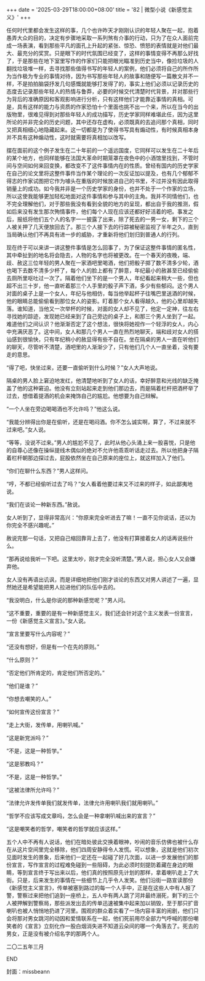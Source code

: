 +++
date = '2025-03-29T18:00:00+08:00'
title = '82 | 微型小说《新感觉主义》'
+++

任何时代里都会发生这样的事，几个也许昨天才刚刚认识的年轻人聚在一起，抱着愚弄大众的目的，决定有步骤地采取一系列煞有介事的行动，只为了在众人面前完成一场表演，看到那些平凡的面孔上升起的紧张、惊恐、愤怒的表情就是对他们最大、最充分的奖赏。只是眼下的时代氛围已经变了，这样的事情变得不再那么好找了，于是那些在地下室里写作的作家们只能把眼光瞄准到历史当中，像捡垃圾的人翻找垃圾堆一样，去寻找那些值得书写的年轻人的案例，他们必须将自己的所作所为当作极为专业的事情对待，因为书写那些年轻人的故事和随便写一篇散文并不一样，不是拍拍脑袋抒发几句感慨就能够打发得了的，事实上他们必须以记录历史的态度去记录那些年轻人的热情与鲁莽，必要的时候交代清楚时代背景，并对那些行为背后的准确原因和客观影响进行分析，只有这样他们才能靠近事情的真相。可是，具有这样的能力与资质的作家恐怕十个里面也挑不出一个来，所以在当今的出版物里，很难见得到对那些年轻人的成功描写，历史学家同样难堪此任，因为这里所论的并非完全的历史问题，其中还存在虚构，必须既真的去追问那个真相，同时又把真相细心地隐藏起来。这一切都是为了使得书写具有煽动性，有时候真相本身并不具有这种煽动性，这时就需要将真相加以改写。

摆在面前的这个例子发生在二十年前的一个遥远国度，它同样可以发生在二十年后的某个地方，也同样能够在法国大革命时期笼罩在夜色中的小酒馆里找到，不管时间与空间如何来回变换，都改变不了这件事情内在的性质。曾经有国内的历史学家在自己的论文里将这整件事件当作某个理论的一次反证加以提及，也有几个郁郁不得志的作家试图把它作为噱头在重版的时候放进自己的书里，不过并没有因此取得销量上的成功。如今我并非是一个历史学家的身份，也并不处于一个作家的立场，所以这使我能够更加轻松地面对这件事情和参与其中的主角。我并不同情他们，也不完全理解他们，对于那些我没有看到全貌的地方的呈现，都出自于我的推测，假如后来没有发生那次殉情事件，他们每个人现在应该还都好好活着的吧。事发之后，报纸将他们五个人的名字一一披露了出来，除了死去的一男一女，剩下的三个人被关押了几天便放回去了。那三个人接下去的行踪被秘密监视了半年之久，直到当局确认他们不再具有进一步的威胁，才重新将他们划归到普通人的行列。

现在终于可以来讲一讲这整件事情是怎么回事了，为了保证这整件事情的匿名性，其中牵扯到的地名将会隐去，人物的名字也将被更改。在一个春天的夜晚，端、歧、赦这三位年轻的男人聚在一家酒吧里喝酒，他们把骰子掷了数不清多少轮，酒也喝下去数不清多少杯了，每个人的脸上都有了醉意，年纪最小的赦甚至已经偷偷去厕所里呕吐过一次了。隔着他们坐下的是一个男人，年纪看起来稍大一些，但也超不出三十岁，他一直听着那三个人手里的骰子声下酒，多少有些郁闷。这个男人对面的桌子上是一个女人，年纪与他相仿，每当他举起杯子往嘴巴里送酒的时候，他的眼睛总能偷偷看到那位女人的姿影。盯着那个女人看得越久，他的心里却越失落。谁知道，当他又一次举杯的时候，对面的女人却不见了，他定一定神，往左右寻找她的踪迹，发现她已经来到了自己旁边的桌子上，和那三个男人坐到了一起。难道他们之间认识？他渐渐否定了这个想法，很快将她视作一个轻浮的女人，内心中充满厌恶了。这中间，女人和那几个男人一直在热烈地聊天，端和歧对女人的搭讪感到很愉快，只有年纪稍小的赦显得有些不自在。坐在隔桌的男人一直在听他们的聊天，尽管听不清楚，酒吧里的人渐渐少了，只有他们几个人一直坐着，没有要走的意思。

“得了吧，快坐过来，还要一直偷听到什么时候？”女人大声地说。

隔桌的男人脸上窘迫地发红，他清楚地听到了女人的话，幸好醉意和光线的缺乏掩盖了他的这种窘迫。他没有立刻站起来走到他们那边去，而是隔着栏杆把酒杯举了过去，想借着提酒的机会来掩饰自己的尴尬。他想要为自己辩解。

“一个人坐在旁边喝喝酒也不允许吗？”他这么说。

“我能分辨得出你是在偷听，还是在喝闷酒。你不怎么诚实啊，算了，不过来就不过来吧。”女人说。

“等等，没说不过来。”男人的尴尬不见了，此时从他心头涌上来一股喜悦，只是他的自尊心还像在操纵提线木偶似的绝对不允许他乖乖听话走过去。所以他把身子隔着栏杆朝那边探过去，屁股依然坐在自己原来的座位上，就这样加入了他们。

“你们在聊什么东西？”男人这样问。

“哼，不都已经偷听过去了吗？”女人看着他要过来又不过来的样子，如此鄙夷地说。

“我们在谈论一种新东西。”赦说。

女人听到了，显得非常高兴：“你原来完全听进去了嘛！一直不见你说话，还以为你完全不感兴趣呢。”

赦说完那一句话，又把自己缩回靠背上去了，他没有打算接着女人的话再说些什么。

“那再说给我听一下吧。这里太吵，刚才完全没听清楚。”男人说，担心女人又会嫌弃他。

女人没有再语出讥讽，而是详细地把他们刚才谈论的东西又对男人讲述了一遍，显然她还是希望能把男人拉进他们的队伍中去的。

“我没明白，什么是你说的那种新感觉呢？”男人问。

“这不重要，重要的是有一种新感觉主义，我们还会针对这个主义发表一份宣言，一份《新感觉主义宣言》。”女人说。

“宣言里要写什么内容呢？”

“还没有想好，但是有一个在先的原则。”

“什么原则？”

“否定他们所肯定的，肯定他们所否定的。”

“他们是谁？”

“你想去嘲笑的人。”

“如何宣传这份宣言？”

“走上大街，发传单，用喇叭喊。”

“这是新党派吗？”

“不是，这是一种哲学。”

“这是邪教吗？”

“不是，这是一种哲学。”

“这被法律所允许吗？”

“法律允许发传单我们就发传单，法律允许用喇叭我们就用喇叭。”

“哲学不应该写成文章吗，怎么会是一种拿喇叭喊出来的宣言？”

“这是嘲笑者的哲学，嘲笑者的哲学就应该这样。”

五个人中不再有人说话，他们在暗处彼此交换着眼神，吵闹的音乐仿佛也被什么存在从这片空间里完全移除，他们四周安静得令人发慌。可以想象，这就是他们初次见面时发生的景象，后来他们一定还在一起碰了好几次面，以进一步发展他们的那份宣言，写作宣言的过程难免碰到一些阻碍，为此必须时刻提防着藏在身边的眼睛，等到宣言终于写出来以后，他们真的按照原先计划的那样，拿着喇叭走上了大街。只是，后来发生的事情在一些细节上几乎令人发笑。他们沿街一路宣读那份《新感觉主义宣言》，传单被塞到路过的每一个人手中，正是在这些人中有人报了警，警察过来把他们追到一座桥上，五人中有两人跳了河并最终溺死，剩下的三个人被押解到警察局，那些派发出去的传单迅速被集中起来加以销毁，至于那只扩音喇叭也被人悄悄地扔进了河里。围观的群众着实看了一场内容丰富的闹剧，他们只会将那对男女跳河的动因和爱情联系在一起，他们死前用尽全部力气呼喊的那份嘲笑者的《宣言》立刻化作一股白烟消失进不知道云朵间的哪一个角落去了。死去的男女，正是没有被介绍名字的那两个人。

二〇二五年三月

END

封面：missbeann



